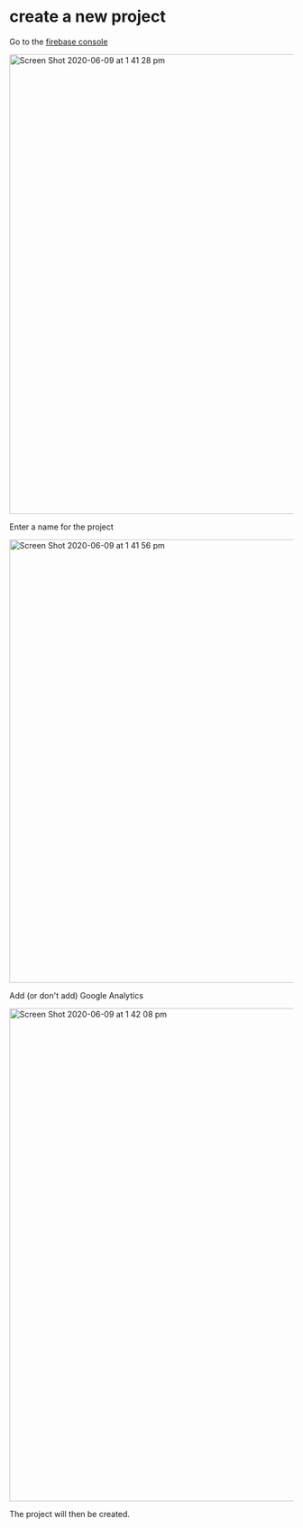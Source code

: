 # create a new project 
Go to the [firebase console](https://console.firebase.google.com/) 

<img width="814" alt="Screen Shot 2020-06-09 at 1 41 28 pm" src="https://user-images.githubusercontent.com/1059276/84107855-20adcf00-aa62-11ea-84c3-1d32faa28eb4.png">

Enter a name for the project 

<img width="785" alt="Screen Shot 2020-06-09 at 1 41 56 pm" src="https://user-images.githubusercontent.com/1059276/84107937-5a7ed580-aa62-11ea-8759-ecce540ad45c.png">

Add (or don't add) Google Analytics 

<img width="873" alt="Screen Shot 2020-06-09 at 1 42 08 pm" src="https://user-images.githubusercontent.com/1059276/84107976-74201d00-aa62-11ea-921c-f3c27cad926a.png">

The project will then be created. 